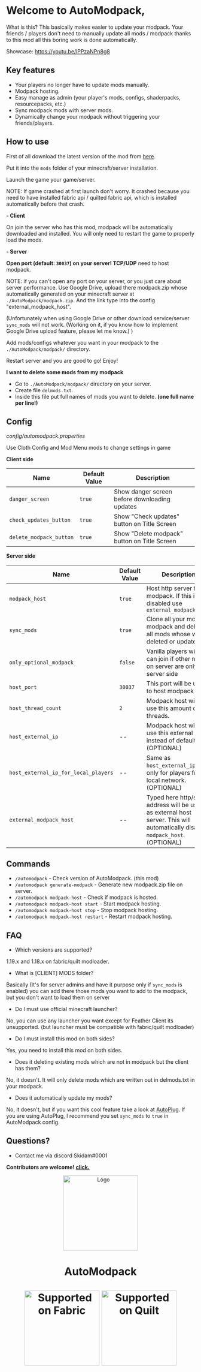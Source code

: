 # Welcome to AutoModpack,

What is this?
This basically makes easier to update your modpack. Your friends / players don't need to manually update all mods / modpack thanks to this mod all this boring work is done automatically.

Showcase: https://youtu.be/lPPzaNPn8g8

## Key features
- Your players no longer have to update mods manually.
- Modpack hosting.
- Easy manage as admin (your player's mods, configs, shaderpacks, resourcepacks, etc.)
- Sync modpack mods with server mods.
- Dynamically change your modpack without triggering your friends/players.

## How to use

First of all download the latest version of the mod from [here](https://modrinth.com/mod/automodpack/versions).

Put it into the `mods` folder of your minecraft/server installation.

Launch the game your game/server.

NOTE: If game crashed at first launch don't worry. It crashed because you need to have installed fabric api / quilted fabric api, which is installed automatically before that crash.

**- Client**

On join the server who has this mod, modpack will be automatically downloaded and installed. You will only need to restart the game to properly load the mods.

**- Server**

**Open port (default: `30037`) on your server! TCP/UDP** need to host modpack.

NOTE: if you can't open any port on your server, or you just care about server performance. Use Google Drive, upload there modpack.zip whose automatically generated on your minecraft server at `./AutoModpack/modpack.zip`. And the link type into the config "external_modpack_host". 

(Unfortunately when using Google Drive or other download service/server `sync_mods` will not work. (Working on it, if you know how to implement Google Drive upload feature, please let me know.) )

Add mods/configs whatever you want in your modpack to the `./AutoModpack/modpack/` directory.

Restart server and you are good to go! Enjoy!

**I want to delete some mods from my modpack**
- Go to `./AutoModpack/modpack/` directory on your server.
- Create file `delmods.txt`.
- Inside this file put full names of mods you want to delete. **(one full name per line!)**

## Config

*config/automodpack.properties*

Use Cloth Config and Mod Menu mods to change settings in game

**Client side**

| Name                    | Default Value | Description                                   |
|-------------------------|---------------|-----------------------------------------------|
| `danger_screen`         | `true`        | Show danger screen before downloading updates |
| `check_updates_button`  | `true`        | Show "Check updates" button on Title Screen   |
| `delete_modpack_button` | `true`        | Show "Delete modpack" button on Title Screen  |

**Server side**

| Name                                 | Default Value | Description                                                                                                                |
|--------------------------------------|---------------|----------------------------------------------------------------------------------------------------------------------------|
| `modpack_host`                       | `true`        | Host http server for modpack. If this is disabled use `external_modpack_host`                                              |
| `sync_mods`                          | `true`        | Clone all your mods to modpack and delete all mods whose were deleted or updated                                           |
| `only_optional_modpack`              | `false`       | Vanilla players will, can join if other mods on server are only server side                                                |
| `host_port`                          | `30037`       | This port will be used to host modpack                                                                                     |
| `host_thread_count`                  | `2`           | Modpack host will be use this amount of threads.                                                                           |
| `host_external_ip`                   | --            | Modpack host will be use this external ip instead of default one. (OPTIONAL)                                               |
| `host_external_ip_for_local_players` | --            | Same as `host_external_ip` but only for players from local network. (OPTIONAL)                                             |
| `external_modpack_host`              | --            | Typed here http/s address will be used as external host server. This will automatically disable `modpack_host`. (OPTIONAL) |


## Commands

- `/automodpack` - Check version of AutoModpack. (this mod)
- `/automodpack generate-modpack` - Generate new modpack.zip file on server.
- `/automodpack modpack-host` - Check if modpack is hosted.
- `/automodpack modpack-host start` - Start modpack hosting.
- `/automodpack modpack-host stop` - Stop modpack hosting.
- `/automodpack modpack-host restart` - Restart modpack hosting.

## FAQ

- Which versions are supported?

1.19.x and 1.18.x on fabric/quilt modloader.

- What is [CLIENT\] MODS folder?

Basically (It's for server admins and have it purpose only if `sync_mods` is enabled) you can add there those mods you want to add to the modpack, but you don't want to load them on server

- Do I must use official minecraft launcher?

No, you can use any launcher you want except for Feather Client its unsupported. (but launcher must be compatible with fabric/quilt modloader)

- Do I must install this mod on both sides?

Yes, you need to install this mod on both sides.

- Does it deleting existing mods which are not in modpack but the client has them?

No, it doesn't. It will only delete mods which are written out in delmods.txt in your modpack.

- Does it automatically update my mods?

No, it doesn't, but if you want this cool feature take a look at [AutoPlug](https://www.spigotmc.org/resources/autoplug-automatic-updater-for-plugins-mods-server-java-itself.78414/). If you are using AutoPlug, I recommend you set `sync_mods` to `true` in AutoModpack config.

## Questions?
* Contact me via discord Skidam#0001

**Contributors are welcome!**
[**click.**](CONTRIBUTING.md)

<p align="center"><img src="https://i.imgur.com/zogBcIG.png" alt="Logo" width="200"></p>
<h1 align="center">AutoModpack  <br><br>
    <a href="https://fabricmc.net/"><img
        src="https://cdn.discordapp.com/attachments/705864145169416313/969720133998239794/fabric_supported.png"
        alt="Supported on Fabric"
        width="200"
    ></a>
    <a href="https://quiltmc.org/"><img
        src="https://cdn.discordapp.com/attachments/705864145169416313/969716884482183208/quilt_supported.png"
        alt="Supported on Quilt"
        width="200"
    ></a>
</h1>
